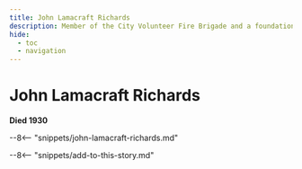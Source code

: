 ```yaml
---
title: John Lamacraft Richards
description: Member of the City Volunteer Fire Brigade and a foundation member of the Progressive Lodge (Odd Fellows)
hide:
  - toc
  - navigation 
---
```


# John Lamacraft Richards

**Died 1930**

--8<-- "snippets/john-lamacraft-richards.md"

--8<-- "snippets/add-to-this-story.md"